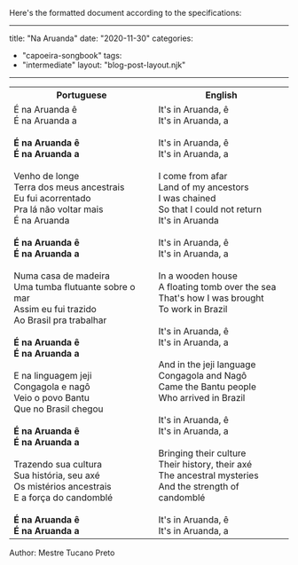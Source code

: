 Here's the formatted document according to the specifications:

---
title: "Na Aruanda"
date: "2020-11-30"
categories: 
  - "capoeira-songbook"
tags: 
  - "intermediate"
layout: "blog-post-layout.njk"
---

<table class="capoeira-table">
    <tr class="header-row">
        <th>Portuguese</th>
        <th>English</th>
    </tr>
    <tr>
        <td>É na Aruanda ê<br>
É na Aruanda a<br>
<br>
<strong>É na Aruanda ê<br>
É na Aruanda a</strong><br>
<br>
Venho de longe<br>
Terra dos meus ancestrais<br>
Eu fui acorrentado<br>
Pra lá não voltar mais<br>
É na Aruanda<br>
<br>
<strong>É na Aruanda ê<br>
É na Aruanda a</strong><br>
<br>
Numa casa de madeira<br>
Uma tumba flutuante sobre o mar<br>
Assim eu fui trazido<br>
Ao Brasil pra trabalhar<br>
<br>
<strong>É na Aruanda ê<br>
É na Aruanda a</strong><br>
<br>
E na linguagem jeji<br>
Congagola e nagô<br>
Veio o povo Bantu<br>
Que no Brasil chegou<br>
<br>
<strong>É na Aruanda ê<br>
É na Aruanda a</strong><br>
<br>
Trazendo sua cultura<br>
Sua história, seu axé<br>
Os mistérios ancestrais<br>
E a força do candomblé<br>
<br>
<strong>É na Aruanda ê<br>
É na Aruanda a</strong></td>
        <td>It's in Aruanda, ê<br>
It's in Aruanda, a<br>
<br>
It's in Aruanda, ê<br>
It's in Aruanda, a<br>
<br>
I come from afar<br>
Land of my ancestors<br>
I was chained<br>
So that I could not return<br>
It's in Aruanda<br>
<br>
It's in Aruanda, ê<br>
It's in Aruanda, a<br>
<br>
In a wooden house<br>
A floating tomb over the sea<br>
That's how I was brought<br>
To work in Brazil<br>
<br>
It's in Aruanda, ê<br>
It's in Aruanda, a<br>
<br>
And in the jeji language<br>
Congagola and Nagô<br>
Came the Bantu people<br>
Who arrived in Brazil<br>
<br>
It's in Aruanda, ê<br>
It's in Aruanda, a<br>
<br>
Bringing their culture<br>
Their history, their axé<br>
The ancestral mysteries<br>
And the strength of candomblé<br>
<br>
It's in Aruanda, ê<br>
It's in Aruanda, a</td>
    </tr>
</table>

<figcaption>
Author: Mestre Tucano Preto
</figcaption>